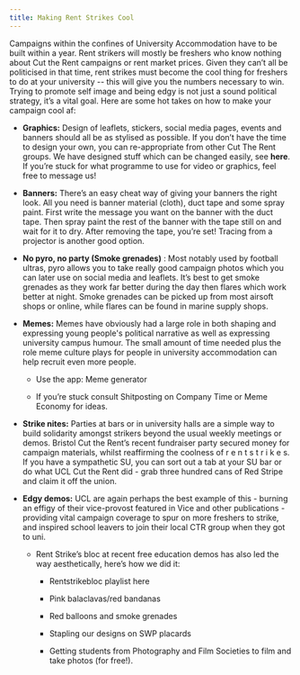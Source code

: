 ```yaml
---
title: Making Rent Strikes Cool
---
```


Campaigns within the confines of University Accommodation have to be built within a year. Rent strikers will mostly be freshers who know nothing about Cut the Rent campaigns or rent market prices. Given they can’t all be politicised in that time, rent strikes must become the cool thing for freshers to do at your university -- this will give you the numbers necessary to win. Trying to promote self image and being edgy is not just a sound political strategy, it’s a vital goal. Here are some hot takes on how to make your campaign cool af:

- **Graphics:** Design of leaflets, stickers, social media pages, events and banners should all be as stylised as possible. If you don’t have the time to design your own, you can re-appropriate from other Cut The Rent groups. We have designed stuff which can be changed easily, see **here**. If you’re stuck for what programme to use for video or graphics, feel free to message us!

- **Banners:** There’s an easy cheat way of giving your banners the right look. All you need is banner material (cloth), duct tape and some spray paint. First write the message you want on the banner with the duct tape. Then spray paint the rest of the banner with the tape still on and wait for it to dry. After removing the tape, you’re set! Tracing from a projector is another good option.

- **No pyro, no party (Smoke grenades)** : Most notably used by football ultras, pyro allows you to take really good campaign photos which you can later use on social media and leaflets. It’s best to get smoke grenades as they work far better during the day then flares which work better at night. Smoke grenades can be picked up from most airsoft shops or online, while flares can be found in marine supply shops.

- **Memes:** Memes have obviously had a large role in both shaping and expressing young people's political narrative as well as expressing university campus humour. The small amount of time needed plus the role meme culture plays for people in university accommodation can help recruit even more people.

  - Use the app: Meme generator

  - If you’re stuck consult Shitposting on Company Time or Meme Economy for ideas.

- **Strike nites:** Parties at bars or in university halls are a simple way to build solidarity amongst strikers beyond the usual weekly meetings or demos. Bristol Cut the Rent’s recent fundraiser party secured money for campaign materials, whilst reaffirming the coolness of r e n t s t r i k e s. If you have a sympathetic SU, you can sort out a tab at your SU bar or do what UCL Cut the Rent did - grab three hundred cans of Red Stripe and claim it off the union.

- **Edgy demos:** UCL are again perhaps the best example of this - burning an effigy of their vice-provost featured in Vice and other publications - providing vital campaign coverage to spur on more freshers to strike, and inspired school leavers to join their local CTR group when they got to uni.

  - Rent Strike’s bloc at recent free education demos has also led the way aesthetically, here’s how we did it:

    - Rentstrikebloc playlist here

    - Pink balaclavas/red bandanas

    - Red balloons and smoke grenades

    - Stapling our designs on SWP placards

    - Getting students from Photography and Film Societies to film and take photos (for free!).
